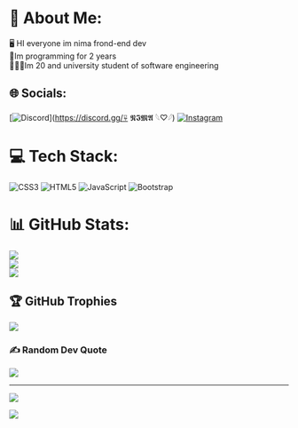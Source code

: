 # 💫 About Me:
🖥️ HI everyone im nima frond-end dev<br>👾Im programming for 2 years <br>🙎🏻‍♂️Im 20 and university student of software engineering


## 🌐 Socials:
[![Discord](https://img.shields.io/badge/Discord-%237289DA.svg?logo=discord&logoColor=white)](https://discord.gg/⍫ 𝕹𝕴𝕸𝕬 𓆩♡𓆪) [![Instagram](https://img.shields.io/badge/Instagram-%23E4405F.svg?logo=Instagram&logoColor=white)](https://instagram.com/mr.codingmaster) 

# 💻 Tech Stack:
![CSS3](https://img.shields.io/badge/css3-%231572B6.svg?style=plastic&logo=css3&logoColor=white) ![HTML5](https://img.shields.io/badge/html5-%23E34F26.svg?style=plastic&logo=html5&logoColor=white) ![JavaScript](https://img.shields.io/badge/javascript-%23323330.svg?style=plastic&logo=javascript&logoColor=%23F7DF1E) ![Bootstrap](https://img.shields.io/badge/bootstrap-%238511FA.svg?style=plastic&logo=bootstrap&logoColor=white)
# 📊 GitHub Stats:
![](https://github-readme-stats.vercel.app/api?username=nimasaidi&theme=codeSTACKr&hide_border=false&include_all_commits=false&count_private=false)<br/>
![](https://github-readme-streak-stats.herokuapp.com/?user=nimasaidi&theme=codeSTACKr&hide_border=false)<br/>
![](https://github-readme-stats.vercel.app/api/top-langs/?username=nimasaidi&theme=codeSTACKr&hide_border=false&include_all_commits=false&count_private=false&layout=compact)

## 🏆 GitHub Trophies
![](https://github-profile-trophy.vercel.app/?username=nimasaidi&theme=onedark&no-frame=false&no-bg=true&margin-w=4)

### ✍️ Random Dev Quote
![](https://quotes-github-readme.vercel.app/api?type=horizontal&theme=gruvbox)

---
[![](https://visitcount.itsvg.in/api?id=nimasaidi&icon=2&color=4)](https://visitcount.itsvg.in)

<!-- Proudly created with GPRM ( https://gprm.itsvg.in ) -->
[![](https://visitcount.itsvg.in/api?id=nimasaidi&label=profile%20Viewers&color=12&icon=5&pretty=true)](https://visitcount.itsvg.in)
